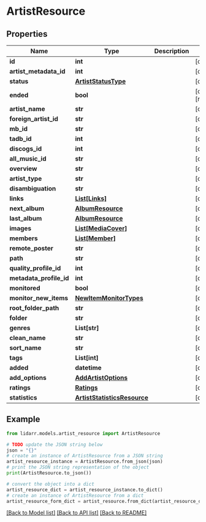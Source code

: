 # ArtistResource


## Properties

Name | Type | Description | Notes
------------ | ------------- | ------------- | -------------
**id** | **int** |  | [optional] 
**artist_metadata_id** | **int** |  | [optional] 
**status** | [**ArtistStatusType**](ArtistStatusType.md) |  | [optional] 
**ended** | **bool** |  | [optional] [readonly] 
**artist_name** | **str** |  | [optional] 
**foreign_artist_id** | **str** |  | [optional] 
**mb_id** | **str** |  | [optional] 
**tadb_id** | **int** |  | [optional] 
**discogs_id** | **int** |  | [optional] 
**all_music_id** | **str** |  | [optional] 
**overview** | **str** |  | [optional] 
**artist_type** | **str** |  | [optional] 
**disambiguation** | **str** |  | [optional] 
**links** | [**List[Links]**](Links.md) |  | [optional] 
**next_album** | [**AlbumResource**](AlbumResource.md) |  | [optional] 
**last_album** | [**AlbumResource**](AlbumResource.md) |  | [optional] 
**images** | [**List[MediaCover]**](MediaCover.md) |  | [optional] 
**members** | [**List[Member]**](Member.md) |  | [optional] 
**remote_poster** | **str** |  | [optional] 
**path** | **str** |  | [optional] 
**quality_profile_id** | **int** |  | [optional] 
**metadata_profile_id** | **int** |  | [optional] 
**monitored** | **bool** |  | [optional] 
**monitor_new_items** | [**NewItemMonitorTypes**](NewItemMonitorTypes.md) |  | [optional] 
**root_folder_path** | **str** |  | [optional] 
**folder** | **str** |  | [optional] 
**genres** | **List[str]** |  | [optional] 
**clean_name** | **str** |  | [optional] 
**sort_name** | **str** |  | [optional] 
**tags** | **List[int]** |  | [optional] 
**added** | **datetime** |  | [optional] 
**add_options** | [**AddArtistOptions**](AddArtistOptions.md) |  | [optional] 
**ratings** | [**Ratings**](Ratings.md) |  | [optional] 
**statistics** | [**ArtistStatisticsResource**](ArtistStatisticsResource.md) |  | [optional] 

## Example

```python
from lidarr.models.artist_resource import ArtistResource

# TODO update the JSON string below
json = "{}"
# create an instance of ArtistResource from a JSON string
artist_resource_instance = ArtistResource.from_json(json)
# print the JSON string representation of the object
print(ArtistResource.to_json())

# convert the object into a dict
artist_resource_dict = artist_resource_instance.to_dict()
# create an instance of ArtistResource from a dict
artist_resource_form_dict = artist_resource.from_dict(artist_resource_dict)
```
[[Back to Model list]](../README.md#documentation-for-models) [[Back to API list]](../README.md#documentation-for-api-endpoints) [[Back to README]](../README.md)


